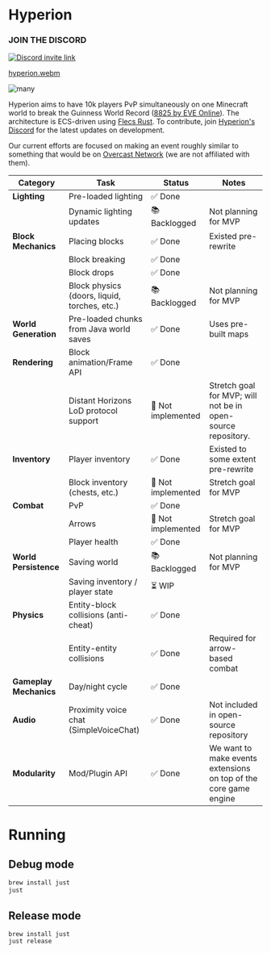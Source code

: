 # Hyperion

### JOIN THE DISCORD

[![Discord invite link](https://dcbadge.vercel.app/api/server/PBfnDtj5Wb)](https://discord.gg/PBfnDtj5Wb)

[hyperion.webm](https://github.com/user-attachments/assets/5ea4bdec-25a8-4bb5-a670-0cb81bf88d7e)

![many](https://github.com/user-attachments/assets/e69f2c3a-f053-4361-a49d-336894f544ba)

Hyperion aims to have 10k players PvP simultaneously on one Minecraft world to break the Guinness World Record ([8825 by
EVE Online](https://www.guinnessworldrecords.com/world-records/105603-largest-videogame-pvp-battle)). The
architecture is ECS-driven using [Flecs Rust](https://github.com/Indra-db/Flecs-Rust). To contribute,
join [Hyperion's Discord](https://discord.gg/sTN8mdRQ) for the latest updates on development.

Our current efforts are focused on making an event roughly similar to something that would be
on [Overcast Network](https://oc.tc/) (we are not affiliated with them).

| **Category**           | **Task**                                     | **Status**        | **Notes**                                                        |
|------------------------|----------------------------------------------|-------------------|------------------------------------------------------------------|
| **Lighting**           | Pre-loaded lighting                          | ✅ Done            |                                                                  |
|                        | Dynamic lighting updates                     | 📚 Backlogged | Not planning for MVP                       |
| **Block Mechanics**    | Placing blocks                               | ✅ Done | Existed pre-rewrite                                                                 |
|                        | Block breaking                               | ✅ Done            |                                                                  |
|                        | Block drops                                  | ✅ Done |                                                                  |
|                        | Block physics (doors, liquid, torches, etc.) | 📚 Backlogged | Not planning for MVP                                                                 |
| **World Generation**   | Pre-loaded chunks from Java world saves      | ✅ Done            | Uses pre-built maps                                              |
| **Rendering**          | Block animation/Frame API                    | ✅ Done            |                                                                  |
|            | Distant Horizons LoD protocol support                    | 🤞 Not implemented            | Stretch goal for MVP; will not be in open-source repository.                                                                  |
| **Inventory**          | Player inventory                             | ✅ Done | Existed to some extent pre-rewrite                                                                 |
|                        | Block inventory (chests, etc.)               | 🤞 Not implemented | Stretch goal for MVP                                                                  |
| **Combat**             | PvP                       | ✅ Done  |                                                                  |
|                        | Arrows                                       | 🤞 Not implemented | Stretch goal for MVP                                                                 |
|                        | Player health                      | ✅ Done |    |
| **World Persistence**  | Saving world                                 | 📚 Backlogged | Not planning for MVP                     |
|                        | Saving inventory / player state                                 | ⏳ WIP |                      |
| **Physics**            | Entity-block collisions (anti-cheat)         | ✅ Done            |                               |
|                        | Entity-entity collisions                     | ✅ Done            | Required for arrow-based combat                                  |
| **Gameplay Mechanics** | Day/night cycle                              | ✅ Done            |                                                                  |
| **Audio**              | Proximity voice chat (SimpleVoiceChat)                       | ✅ Done            | Not included in open-source repository                           |
| **Modularity**         | Mod/Plugin API                               | ✅ Done    | We want to make events extensions on top of the core game engine |

# Running

## Debug mode

```bash
brew install just
just
```

## Release mode

```
brew install just
just release
```

